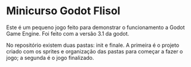 # Minicurso Godot Flisol

Este é um pequeno jogo feito para demonstrar o funcionamento a Godot Game Engine.
Foi feito com a versão 3.1 da godot.

No repositório existem duas pastas: init e finale. A primeira é o projeto criado com os sprites e organização das pastas para começar a fazer
o jogo; a segunda é o jogo finalizado.
